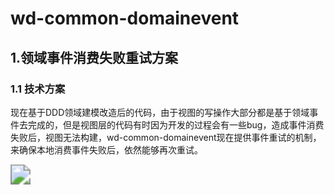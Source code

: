 # wd-common-domainevent
## 1.领域事件消费失败重试方案

### 1.1 技术方案
现在基于DDD领域建模改造后的代码，由于视图的写操作大部分都是基于领域事件去完成的，但是视图层的代码有时因为开发的过程会有一些bug，造成事件消费失败后，视图无法构建，wd-common-domainevent现在提供事件重试的机制，来确保本地消费事件失败后，依然能够再次重试。

<img src="https://i.postimg.cc/pRKcL5vb/image.png" style="zoom:200%">